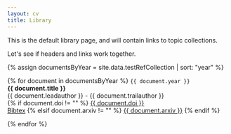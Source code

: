 ```yaml
---
layout: cv
title: Library
---
```




This is the default library page, and will contain links to topic collections.

Let's see if headers and links work together.



{% assign documentsByYear = site.data.testRefCollection | sort: "year" %}

{% for document in documentsByYear %}
  `{{ document.year }}`<br/>
  __{{ document.title }}__<br/>
  {{ document.leadauthor }} - {{ document.trailauthor }}<br/>
  {% if document.doi != "" %}
    <a href="https://doi.org/{{ document.doi }}" >{{ document.doi }}</a><br/>
    <a href="https://api.crossref.org/works/doi:{{ document.doi }}/transform/application/x-bibtex" >Bibtex</a>
  {% elsif document.arxiv != "" %}
    <a href="https://arxiv.org/abs/{{ document.arxiv }}" >{{ document.arxiv }}</a>
  {% endif %}

{% endfor %}





